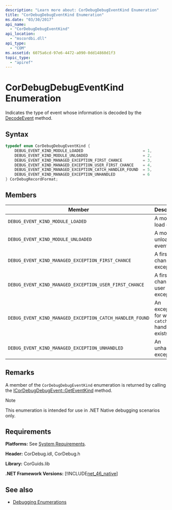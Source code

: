 ```yaml
---
description: "Learn more about: CorDebugDebugEventKind Enumeration"
title: "CorDebugDebugEventKind Enumeration"
ms.date: "03/30/2017"
api_name:
  - "CorDebugDebugEventKind"
api_location:
  - "mscordbi.dll"
api_type:
  - "COM"
ms.assetid: 6075a6cd-97e6-4472-a090-0dd14860d1f3
topic_type:
  - "apiref"
---
```

# CorDebugDebugEventKind Enumeration

Indicates the type of event whose information is decoded by the [DecodeEvent](icordebugprocess6-decodeevent-method.md) method.

## Syntax

```cpp
typedef enum CorDebugDebugEventKind {
    DEBUG_EVENT_KIND_MODULE_LOADED                          = 1,
    DEBUG_EVENT_KIND_MODULE_UNLOADED                        = 2,
    DEBUG_EVENT_KIND_MANAGED_EXCEPTION_FIRST_CHANCE         = 3,
    DEBUG_EVENT_KIND_MANAGED_EXCEPTION_USER_FIRST_CHANCE    = 4,
    DEBUG_EVENT_KIND_MANAGED_EXCEPTION_CATCH_HANDLER_FOUND  = 5,
    DEBUG_EVENT_KIND_MANAGED_EXCEPTION_UNHANDLED            = 6
} CorDebugRecordFormat;
```

## Members

|Member|Description|
|------------|-----------------|
|`DEBUG_EVENT_KIND_MODULE_LOADED`|A module load event.|
|`DEBUG_EVENT_KIND_MODULE_UNLOADED`|A module unload event.|
|`DEBUG_EVENT_KIND_MANAGED_EXCEPTION_FIRST_CHANCE`|A first-chance exception.|
|`DEBUG_EVENT_KIND_MANAGED_EXCEPTION_USER_FIRST_CHANCE`|A first-chance user exception.|
|`DEBUG_EVENT_KIND_MANAGED_EXCEPTION_CATCH_HANDLER_FOUND`|An exception for which a `catch` handler exists.|
|`DEBUG_EVENT_KIND_MANAGED_EXCEPTION_UNHANDLED`|An unhandled exception.|

## Remarks

 A member of the `CorDebugDebugEventKind` enumeration is returned by calling the [ICorDebugDebugEvent::GetEventKind](icordebugdebugevent-geteventkind-method.md) method.

> [!NOTE]
> This enumeration is intended for use in .NET Native debugging scenarios only.

## Requirements

 **Platforms:** See [System Requirements](../../get-started/system-requirements.md).

 **Header:** CorDebug.idl, CorDebug.h

 **Library:** CorGuids.lib

 **.NET Framework Versions:** [!INCLUDE[net_46_native](../../../../includes/net-46-native-md.md)]

## See also

- [Debugging Enumerations](debugging-enumerations.md)
